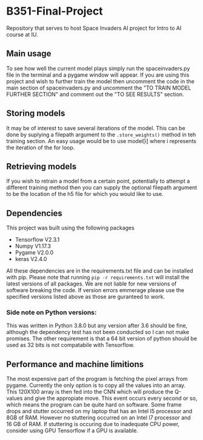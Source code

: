 # B351-Final-Project

Repository that serves to host Space Invaders AI project for Intro to AI course at IU.

## Main usage

To see how well the current model plays simply run the spaceinvaders.py file in the terminal 
and a pygame window will appear. If you are using this project and wish to further train the model then uncomment the code in the main section of spaceinvaders.py and uncomment the "TO TRAIN MODEL FURTHER SECTION" and comment out the "TO SEE RESULTS" section.

## Storing models

It may be of interest to save several iterations of the model. This can be done by suplying a filepath argument to the ```.store_weights()``` method in teh training section. An easy usage would be to use model[i] where i represents the iteration of the for loop.

## Retrieving models

If you wish to retrain a model from a certain point, potentially to attempt a different training method then you can supply the optional filepath argument to be the location of the h5 file for which you would like to use.

## Dependencies

This project was built using the following packages
- Tensorflow V2.3.1
- Numpy V1.17.3
- Pygame V2.0.0
- keras V2.4.0

All these dependencies are in the requirements.txt file and can be installed with pip. Please note that running ``` pip -r requirements.txt ``` will install the latest versions of all packages. We are not liable for new versions of software breaking the code. If version errors emmerage please use the specified versions listed above as those are guranteed to work.  

### Side note on Python versions:
This was written in Python 3.8.0 but any version after 3.6 should be fine, although the dependency test has not been conducted so I can not make promises. The other requirement is that a 64 bit version of python should be used as 32 bits is not compatabile with Tensorflow.

## Performance and machine limitions

The most expensive part of the program is fetching the pixel arrays from pygame. Currently the only option is to copy all the values into an array. This 120X100 array is then fed into the CNN which will produce the Q-values and give the appropiate move. This event occurs every second or so, which means the program can be quite hard on software. Some frame drops and stutter occurred on my laptop that has an Intel I5 processor and 8GB of RAM. However no stuttering occurred on an Intel I7 processor and 16 GB of RAM. If stuttering is occuring due to inadequate CPU power, consider using GPU Tensorflow if a GPU is available.
